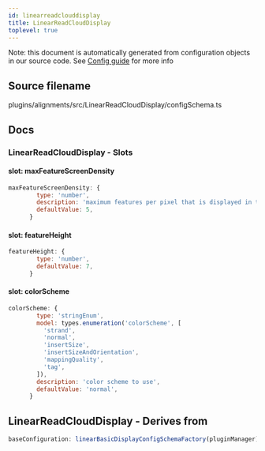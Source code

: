 ```yaml
---
id: linearreadclouddisplay
title: LinearReadCloudDisplay
toplevel: true
---
```


Note: this document is automatically generated from configuration objects in our
source code. See [Config guide](/docs/config_guide) for more info

## Source filename

plugins/alignments/src/LinearReadCloudDisplay/configSchema.ts

## Docs

### LinearReadCloudDisplay - Slots

#### slot: maxFeatureScreenDensity

```js
maxFeatureScreenDensity: {
        type: 'number',
        description: 'maximum features per pixel that is displayed in the view',
        defaultValue: 5,
      }
```

#### slot: featureHeight

```js
featureHeight: {
        type: 'number',
        defaultValue: 7,
      }
```

#### slot: colorScheme

```js
colorScheme: {
        type: 'stringEnum',
        model: types.enumeration('colorScheme', [
          'strand',
          'normal',
          'insertSize',
          'insertSizeAndOrientation',
          'mappingQuality',
          'tag',
        ]),
        description: 'color scheme to use',
        defaultValue: 'normal',
      }
```

## LinearReadCloudDisplay - Derives from

```js
baseConfiguration: linearBasicDisplayConfigSchemaFactory(pluginManager)
```

